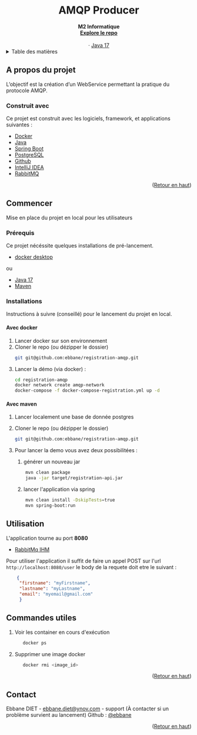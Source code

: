 <h1 align="center">AMQP Producer</h1>

  <div align="center">
    <strong>M2 Informatique</strong>
    <br />
    <a href="https://github.com/ebbane/registration-amqp"><strong>Explore le repo</strong></a>
    <br />
    <br />
    ·
    <a href="https://www.java.com/fr/">Java 17</a>
  </div>



<!-- TABLE OF CONTENTS -->
<details>
  <summary>Table des matières</summary>
  <ol>
    <li>
      <a href="#a-propos-du-projet">A propos du projet</a>
      <ul>
        <li><a href="#construit-avec">Construit avec</a></li>
      </ul>
    </li>
    <li>
      <a href="#commencer">Commencer</a>
      <ul>
        <li><a href="#prérequis">Prérequis</a></li>
        <li><a href="#installations">Installations</a></li>
      </ul>
    </li>
    <li>
      <a href="#commandes-utiles">Commandes utiles</a>
    </li>
    <li>
      <a href="#contact">Contact</a>
    </li>
  </ol>
</details>

## A propos du projet

L’objectif est la création d’un WebService permettant la pratique du protocole AMQP.

### Construit avec

Ce projet est construit avec les logiciels, framework, et applications suivantes :

* [Docker](https://www.docker.com/)
* [Java](https://www.java.com/fr/)
* [Spring Boot](https://spring.io/projects/spring-boot)
* [PostgreSQL](https://www.postgresql.org/)
* [Github](https://github.com/)
* [IntelliJ IDEA](https://www.jetbrains.com/fr-fr/idea/)
* [RabbitMQ](https://www.rabbitmq.com/)

<p align="right">(<a href="#top">Retour en haut</a>)</p>

## Commencer

Mise en place du projet en local pour les utilisateurs

### Prérequis

Ce projet nécéssite quelques installations de pré-lancement.

* [docker desktop](https://docs.docker.com/desktop/)

ou

* [Java 17](https://www.java.com/fr/download/)
* [Maven](https://maven.apache.org/install.html)

### Installations

Instructions à suivre (conseillé) pour le lancement du projet en local.

#### Avec docker

1. Lancer docker sur son environnement
2. Cloner le repo (ou dézipper le dossier)
   ```sh
   git git@github.com:ebbane/registration-amqp.git
   ```
3. Lancer la démo (via docker) :
   ```sh
   cd registration-amqp
   docker network create amqp-network
   docker-compose -f docker-compose-registration.yml up -d
   ```

#### Avec maven

1. Lancer localement une base de donnée postgres
2. Cloner le repo (ou dézipper le dossier)
   ```sh
   git git@github.com:ebbane/registration-amqp.git
   ```

2. Pour lancer la demo vous avez deux possibilitées :

    1. générer un nouveau jar
   ````sh
       mvn clean package
       java -jar target/registration-api.jar
   ````

    2. lancer l'application via spring
   ```` sh
       mvn clean install -DskipTests=true
       mvn spring-boot:run
   ````

## Utilisation

L'application tourne au port **8080**

- [RabbitMq IHM](http://localhost:15672/#/queues)

Pour utiliser l'application il suffit de faire un appel POST sur l'url `http://localhost:8080/user`
le body de la requete doit etre le suivant :

   ```` json
       {
        "firstname": "myFirstname",
        "lastname": "myLastname",
        "email": "myemail@gmail.com"
        }
   ````

## Commandes utiles

1. Voir les container en cours d'exécution
   ```sh
      docker ps
    ```
3. Supprimer une image docker
   ```sh
      docker rmi <image_id>
    ```

<p align="right">(<a href="#top">Retour en haut</a>)</p>

## Contact

Ebbane DIET - ebbane.diet@ynov.com - support (À contacter si un problème survient au lancement)
Github : [@ebbane](https://github.com/ebbane)
<p align="right">(<a href="#top">Retour en haut</a>)</p>